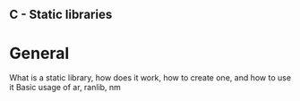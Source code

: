 ## C - Static libraries
# General
  What is a static library, how does it work, how to create one,
  and how to use it
  Basic usage of ar, ranlib, nm
